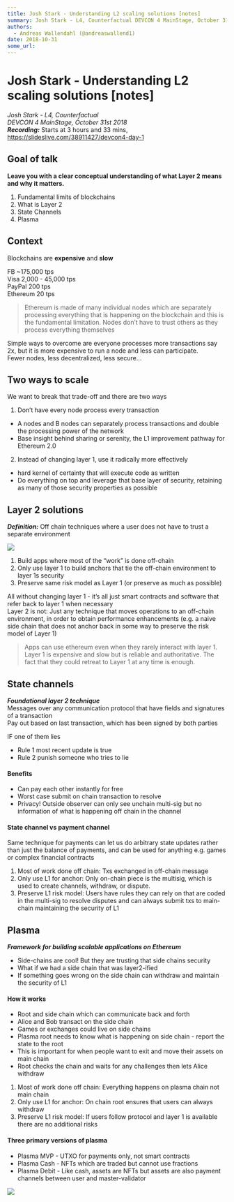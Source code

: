 ```yaml
---
title: Josh Stark - Understanding L2 scaling solutions [notes]
summary: Josh Stark - L4, Counterfactual DEVCON 4 MainStage, October 31st 2018 Recording- Starts at 3 hours and 33 mins, https-//slideslive.com/38911427/devcon4-day-1 Goal of talk Leave you with a clear conceptual understanding of what Layer 2 means and why it matters. Fundamental limits of blockchains What is Layer 2 State Channels Plasma Context Blockchains are expensive and slow FB ~175,000 tps Visa 2,000 - 45,000 tps PayPal 200 tps Ethereum 20 tps Ethereum is made of many individual nodes which are s
authors:
  - Andreas Wallendahl (@andreaswallend1)
date: 2018-10-31
some_url: 
---
```


# Josh Stark - Understanding L2 scaling solutions [notes]


_Josh Stark - L4, Counterfactual_  
_DEVCON 4 MainStage, October 31st 2018_  
**_Recording:_** Starts at 3 hours and 33 mins, https://slideslive.com/38911427/devcon4-day-1

## Goal of talk
**Leave you with a clear conceptual understanding of what Layer 2 means and why it matters.**

1. Fundamental limits of blockchains
2. What is Layer 2
3. State Channels
4. Plasma

## Context
Blockchains are **expensive** and **slow**

FB ~175,000 tps  
Visa 2,000 - 45,000 tps  
PayPal 200 tps  
Ethereum 20 tps  

> Ethereum is made of many individual nodes which are separately processing everything that is happening on the blockchain and this is the fundamental limitation. Nodes don’t have to trust others as they process everything themselves

Simple ways to overcome are everyone processes more transactions say 2x, but it is more expensive to run a node and less can participate.  
Fewer nodes, less decentralized, less secure… 

## Two ways to scale
We want to break that trade-off and there are two ways  
1) Don’t have every node process every transaction
 - A nodes and B nodes can separately process transactions and double the processing power of the network
 - Base insight behind sharing or serenity, the L1 improvement pathway for Ethereum 2.0

2) Instead of changing layer 1, use it radically more effectively
 - hard kernel of certainty that will execute code as written
 - Do everything on top and leverage that base layer of security, retaining as many of those security properties as possible 

## Layer 2 solutions
**_Definition:_** Off chain techniques where a user does not have to trust a separate environment  

![](https://api.beta.kauri.io:443/ipfs/QmRAyKuDDWADM3zCSjVWcukZy2Xsxmq3FiSxSvjNHyoysK)

1. Build apps where most of the “work” is done off-chain
2. Only use layer 1 to build anchors that tie the off-chain environment to layer 1s security 
3. Preserve same risk model as Layer 1 (or preserve as much as possible)

All without changing layer 1 - it’s all just smart contracts and software that refer back to layer 1 when necessary  
Layer 2 is not: Just any technique that moves operations to an off-chain environment, in order to obtain performance enhancements (e.g. a naive side chain that does not anchor back in some way to preserve the risk model of Layer 1) 

> Apps can use ethereum even when they rarely interact with layer 1. Layer 1 is expensive and slow but is reliable and authoritative. The fact that they could retreat to Layer 1 at any time is enough.  

## State channels
**_Foundational layer 2 technique_**  
Messages over any communication protocol that have fields and signatures of a transaction   
Pay out based on last transaction, which has been signed by both parties   

IF one of them lies 
 - Rule 1 most recent update is true
 - Rule 2 punish someone who tries to lie

#### Benefits
 - Can pay each other instantly for free
 - Worst case submit on chain transaction to resolve
 - Privacy! Outside observer can only see unchain multi-sig but no information of what is happening off chain in the channel

#### State channel vs payment channel 
Same technique for payments can let us do arbitrary state updates rather than just the balance of payments, and can be used for anything e.g. games or complex financial contracts

1. Most of work done off chain: Txs exchanged in off-chain message
2. Only use L1 for anchor: Only on-chain piece is the multisig, which is used to create channels, withdraw, or dispute.  
3. Preserve L1 risk model: Users have rules they can rely on that are coded in the multi-sig to resolve disputes and can always submit txs to main-chain maintaining the security of L1

## Plasma 
**_Framework for building scalable applications on Ethereum_**
 - Side-chains are cool! But they are trusting that side chains security 
 - What if we had a side chain that was layer2-ified
 - If something goes wrong on the side chain can withdraw and maintain the security of L1

#### How it works
 - Root and side chain which can communicate back and forth  
 - Alice and Bob transact on the side chain  
 - Games or exchanges could live on side chains  
 - Plasma root needs to know what is happening on side chain - report the state to the root  
 - This is important for when people want to exit and move their assets on main chain  
 - Root checks the chain and waits for any challenges then lets Alice withdraw

1. Most of work done off chain: Everything happens on plasma chain not main chain
2. Only use L1 for anchor: On chain root ensures that users can always withdraw 
3. Preserve L1 risk model: If users follow protocol and layer 1 is available there are no additional risks

#### Three primary versions of plasma

 - Plasma MVP - UTXO for payments only, not smart contracts
 - Plasma Cash - NFTs which are traded but cannot use fractions
 - Plasma Debit - Like cash, assets are NFTs but assets are also payment channels between user and master-validator

![](https://api.beta.kauri.io:443/ipfs/QmXmDuqP5eBbewstQRuNGr72HxacYx7RShrZkUerwABBSi)
